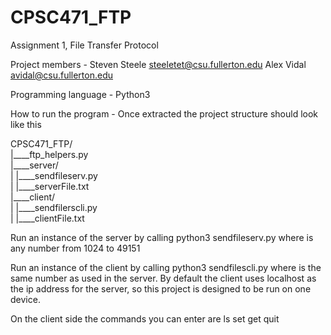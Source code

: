 # CPSC471_FTP
Assignment 1, File Transfer Protocol

Project members -
Steven Steele steeletet@csu.fullerton.edu
Alex Vidal avidal@csu.fullerton.edu

Programming language -
Python3

How to run the program -
Once extracted the project structure should look like this

CPSC471_FTP/  
|____ftp_helpers.py  
|____server/  
| |____sendfileserv.py  
| |____serverFile.txt  
|____client/  
| |____sendfilerscli.py  
| |____clientFile.txt  
 
Run an instance of the server by calling
    python3 sendfileserv.py <port>
where <port> is any number from 1024 to 49151

Run an instance of the client by calling
    python3 sendfilescli.py <port>
where <port> is the same number as used in the server.
By default the client uses localhost as the ip address for the server,
so this project is designed to be run on one device.

On the client side the commands you can enter are
   ls <options>
   set <filename>
   get <filename>
   quit
